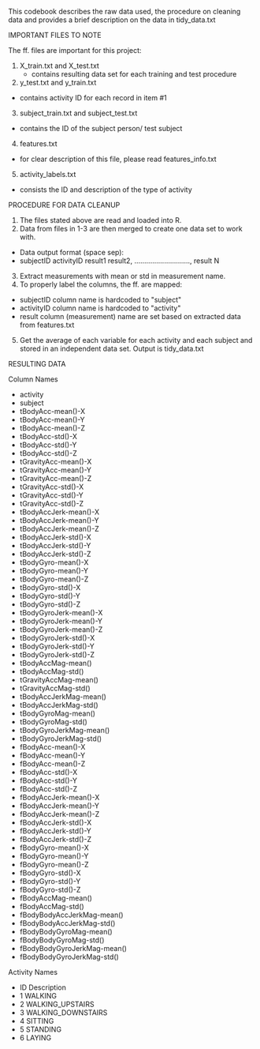 This codebook describes the raw data used, the procedure on cleaning data and provides a brief description on the data in tidy_data.txt

IMPORTANT FILES TO NOTE

The ff. files are important for this project:
1) X_train.txt and X_test.txt
    - contains resulting data set for each training and test procedure
2) y_test.txt and y_train.txt
  - contains activity ID for each record in item #1
3) subject_train.txt and subject_test.txt
  - contains the ID of the subject person/ test subject
4) features.txt
  - for clear description of this file, please read features_info.txt
5) activity_labels.txt
  - consists the ID and description of the type of activity


PROCEDURE FOR DATA CLEANUP
1) The files stated above are read and loaded into R. 
2) Data from files in 1-3 are then merged to create one data set to work with. 
  - Data output format (space sep):
  - subjectID activityID  result1 result2, ............................,  result N
3) Extract measurements with mean or std in measurement name. 
4) To properly label the columns, the ff. are mapped:
  - subjectID column name is hardcoded to "subject"
  - activityID column name is hardcoded to "activity"
  - result column (measurement) name are set based on extracted data from features.txt
5) Get the average of each variable for each activity and each subject and stored in an independent data set. Output is tidy_data.txt 

RESULTING DATA

Column Names
- activity
- subject
- tBodyAcc-mean()-X
- tBodyAcc-mean()-Y
- tBodyAcc-mean()-Z
- tBodyAcc-std()-X
- tBodyAcc-std()-Y
- tBodyAcc-std()-Z
- tGravityAcc-mean()-X
- tGravityAcc-mean()-Y
- tGravityAcc-mean()-Z
- tGravityAcc-std()-X
- tGravityAcc-std()-Y
- tGravityAcc-std()-Z
- tBodyAccJerk-mean()-X
- tBodyAccJerk-mean()-Y
- tBodyAccJerk-mean()-Z
- tBodyAccJerk-std()-X
- tBodyAccJerk-std()-Y
- tBodyAccJerk-std()-Z
- tBodyGyro-mean()-X
- tBodyGyro-mean()-Y
- tBodyGyro-mean()-Z
- tBodyGyro-std()-X
- tBodyGyro-std()-Y
- tBodyGyro-std()-Z
- tBodyGyroJerk-mean()-X
- tBodyGyroJerk-mean()-Y
- tBodyGyroJerk-mean()-Z
- tBodyGyroJerk-std()-X
- tBodyGyroJerk-std()-Y
- tBodyGyroJerk-std()-Z
- tBodyAccMag-mean()
- tBodyAccMag-std()
- tGravityAccMag-mean()
- tGravityAccMag-std()
- tBodyAccJerkMag-mean()
- tBodyAccJerkMag-std()
- tBodyGyroMag-mean()
- tBodyGyroMag-std()
- tBodyGyroJerkMag-mean()
- tBodyGyroJerkMag-std()
- fBodyAcc-mean()-X
- fBodyAcc-mean()-Y
- fBodyAcc-mean()-Z
- fBodyAcc-std()-X
- fBodyAcc-std()-Y
- fBodyAcc-std()-Z
- fBodyAccJerk-mean()-X
- fBodyAccJerk-mean()-Y
- fBodyAccJerk-mean()-Z
- fBodyAccJerk-std()-X
- fBodyAccJerk-std()-Y
- fBodyAccJerk-std()-Z
- fBodyGyro-mean()-X
- fBodyGyro-mean()-Y
- fBodyGyro-mean()-Z
- fBodyGyro-std()-X
- fBodyGyro-std()-Y
- fBodyGyro-std()-Z
- fBodyAccMag-mean()
- fBodyAccMag-std()
- fBodyBodyAccJerkMag-mean()
- fBodyBodyAccJerkMag-std()
- fBodyBodyGyroMag-mean()
- fBodyBodyGyroMag-std()
- fBodyBodyGyroJerkMag-mean()
- fBodyBodyGyroJerkMag-std()


Activity Names

- ID    Description
- 1     WALKING
- 2     WALKING_UPSTAIRS
- 3     WALKING_DOWNSTAIRS
- 4     SITTING
- 5     STANDING
- 6     LAYING
